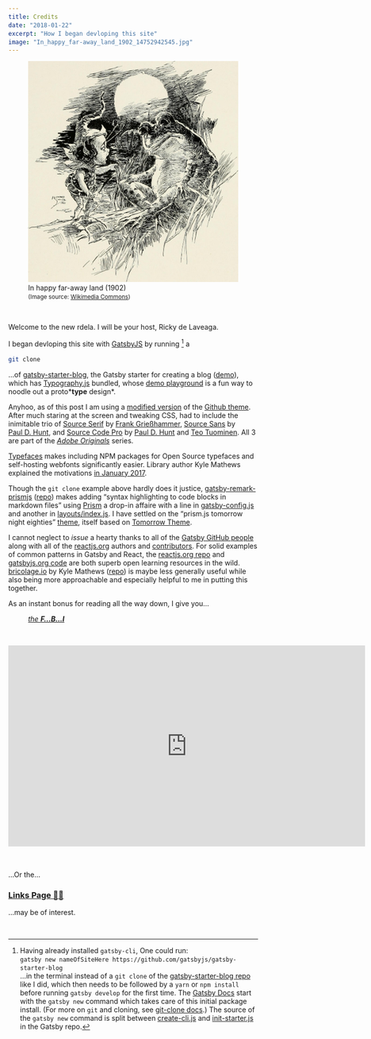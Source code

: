 ```yaml
---
title: Credits
date: "2018-01-22"
excerpt: "How I began devloping this site"
image: "In_happy_far-away_land_1902_14752942545.jpg"
---
```


<figure>
<img src="In_happy_far-away_land_1902_14752942545.jpg"
     alt="In happy far-away land (1902)" />
<figcaption>
In happy far-away land (1902)<br />
<small>(Image source: <a href="https://commons.wikimedia.org/wiki/File:In_happy_far-away_land_(1902)_(14752942545).jpg">Wikimedia&nbsp;Commons</a>)</small>
</figcaption>
</figure>

&nbsp;

Welcome to the new rdela. I will be your host, Ricky de Laveaga.

I began devloping this site with [GatsbyJS](https://www.gatsbyjs.org/)
by running [^1] a

```sh
git clone
```

…of
[gatsby-starter-blog](https://github.com/gatsbyjs/gatsby-starter-blog), the
Gatsby starter for creating a blog
([demo](https://gatsbyjs.github.io/gatsby-starter-blog/)), which has
[Typography.js](https://github.com/KyleAMathews/typography.js)
bundled, whose
[demo&nbsp;playground](https://kyleamathews.github.io/typography.js/)
is a fun way to noodle out a proto*__type__ design*.

Anyhoo, as of this post I am using a
[modified version](https://github.com/rdela/rdela.com/blob/canary/src/utils/typography.js)
of the
[Github&nbsp;theme](https://github.com/KyleAMathews/typography.js/tree/master/packages/typography-theme-github).
After much staring at the screen and tweaking CSS, had to include the inimitable
trio of [Source&nbsp;Serif](https://typekit.com/fonts/source-serif)
by [Frank&nbsp;Grießhammer](https://typekit.com/designers/frank-griesshammer),
[Source&nbsp;Sans](https://typekit.com/fonts/source-sans)
by [Paul&nbsp;D.&nbsp;Hunt](https://typekit.com/designers/paul-d-hunt),
and
[Source&nbsp;Code&nbsp;Pro](https://typekit.com/fonts/source-sans)
by [Paul&nbsp;D.&nbsp;Hunt](https://typekit.com/designers/paul-d-hunt) and
[Teo&nbsp;Tuominen](https://typekit.com/designers/teo-tuominen). All 3 are
part of the [*Adobe Originals*](https://blog.typekit.com/category/making-type/) series.

[Typefaces](https://github.com/KyleAMathews/typefaces) makes
including NPM packages for Open Source typefaces and self-hosting webfonts
significantly easier. Library author Kyle Mathews explained the motivations
[in&nbsp;January&nbsp;2017](https://www.bricolage.io/typefaces-easiest-way-to-self-host-fonts/).

Though the `git clone` example above hardly does it justice,
[gatsby-remark-prismjs](https://www.gatsbyjs.org/packages/gatsby-remark-prismjs/)
([repo](https://github.com/gatsbyjs/gatsby/tree/master/packages/gatsby-remark-prismjs))
makes adding “syntax highlighting to code blocks in markdown files” using
[Prism](https://github.com/PrismJS/prism) a drop-in affaire with a line in
[gatsby-config.js](https://github.com/rdela/rdela.com/blob/master/gatsby-config.js#L36)
and another in
[layouts/index.js](https://github.com/rdela/rdela.com/blob/master/src/layouts/index.js#L15).
I have settled on the “prism.js tomorrow night eighties”
[theme](https://github.com/PrismJS/prism/blob/gh-pages/themes/prism-tomorrow.css),
itself based on
[Tomorrow Theme](https://github.com/chriskempson/tomorrow-theme).

I cannot neglect to *issue* a hearty thanks to all of the
[Gatsby GitHub people](https://github.com/gatsbyjs/gatsby/graphs/contributors)
along with all of the [reactjs.org](https://reactjs.org/) authors and
[contributors](https://github.com/reactjs/reactjs.org/graphs/contributors).
For solid examples of common patterns in Gatsby and React, the
[reactjs.org repo](https://github.com/reactjs/reactjs.org) and
[gatsbyjs.org code](https://github.com/gatsbyjs/gatsby/tree/master/www)
are both superb open learning resources in the wild.
[bricolage.io](https://www.bricolage.io/) by Kyle Mathews
([repo](https://github.com/KyleAMathews/blog))
is maybe less generally useful while also being more approachable and
especially helpful to me in putting this together.

As an instant bonus for reading all the way down, I give you…

<figure>
<figcaption><a href="https://www.youtube.com/watch?v=JI5gblI82rg"><em>the <strong>F…B…I</strong></em></a></figcaption>
</figure>

&nbsp;

<iframe width="720" height="405" src="https://www.youtube.com/embed/JI5gblI82rg?rel=0&amp;controls=0&amp;showinfo=0" frameborder="0" allow="encrypted-media" allowfullscreen></iframe>

&nbsp;

…Or the…

### [Links Page 🔗📄](/l)

…may be of interest.


&nbsp;


[^1]: Having already installed `gatsby-cli`, One could run: <br /> `gatsby new nameOfSiteHere https://github.com/gatsbyjs/gatsby-starter-blog` <br /> …in the terminal instead of a `git clone` of the [gatsby-starter-blog repo](https://github.com/gatsbyjs/gatsby-starter-blog) like I did, which then needs to be followed by a `yarn` or `npm install` before running `gatsby develop` for the first time. The [Gatsby Docs](https://www.gatsbyjs.org/docs/) start with the `gatsby new` command which takes care of this initial package install. (For more on `git` and cloning, see [git-clone docs](https://www.git-scm.com/docs/git-clone).) The source of the `gatsby new` command is split between [create-cli.js](https://github.com/gatsbyjs/gatsby/blob/master/packages/gatsby-cli/src/create-cli.js#L183) and [init-starter.js](https://github.com/gatsbyjs/gatsby/blob/master/packages/gatsby-cli/src/init-starter.js) in the Gatsby repo.

